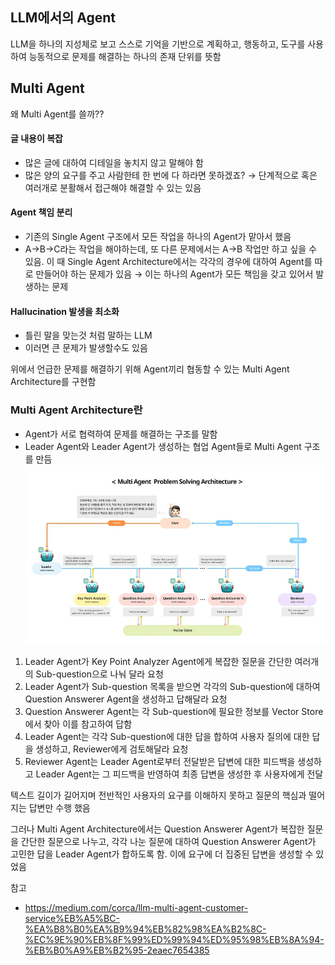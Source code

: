 ## LLM에서의 Agent
LLM을 하나의 지성체로 보고 스스로 기억을 기반으로 계획하고, 행동하고, 도구를 사용하여 능동적으로 문제를 해결하는 하나의 존재 단위를 뜻함

## Multi Agent
왜 Multi Agent를 쓸까??
#### 글 내용이 복잡
- 많은 글에 대하여 디테일을 놓치지 않고 말해야 함
- 많은 양의 요구를 주고 사람한테 한 번에 다 하라면 못하겠죠? → 단계적으로 혹은 여러개로 분활해서 접근해야 해결할 수 있는 있음

#### Agent 책임 분리
- 기존의 Single Agent 구조에서 모든 작업을 하나의 Agent가 맡아서 했음
- A→B→C라는 작업을 해야하는데, 또 다른 문제에서는 A→B 작업만 하고 싶을 수 있음. 이 때 Single Agent Architecture에서는 각각의 경우에 대하여 Agent를 따로 만들어야 하는 문제가 있음 → 이는 하나의 Agent가 모든 책임을 갖고 있어서 발생하는 문제

#### Hallucination 발생을 최소화
- 틀린 말을 맞는것 처럼 말하는 LLM
- 이러면 큰 문제가 발생할수도 있음

 
위에서 언급한 문제를 해결하기 위해 Agent끼리 협동할 수 있는 Multi Agent Architecture를 구현함

### Multi Agent Architecture란
- Agent가 서로 협력하여 문제를 해결하는 구조를 말함
- Leader Agent와 Leader Agent가 생성하는 협업 Agent들로 Multi Agent 구조를 만듬
![alt text](image/image.png)
1. Leader Agent가 Key Point Analyzer Agent에게 복잡한 질문을 간단한 여러개의 Sub-question으로 나눠 달라 요청
2. Leader Agent가 Sub-question 목록을 받으면 각각의 Sub-question에 대하여 Question Answerer Agent을 생성하고 답해달라 요청
3. Question Answerer Agent는 각 Sub-question에 필요한 정보를 Vector Store에서 찾아 이를 참고하여 답함
4. Leader Agent는 각각 Sub-question에 대한 답을 합하여 사용자 질의에 대한 답을 생성하고, Reviewer에게 검토해달라 요청
5. Reviewer Agent는 Leader Agent로부터 전달받은 답변에 대한 피드백을 생성하고 Leader Agent는 그 피드백을 반영하여 최종 답변을 생성한 후 사용자에게 전달


텍스트 길이가 길어지며 전반적인 사용자의 요구를 이해하지 못하고 질문의 핵심과 떨어지는 답변만 수행 했음

그러나 Multi Agent Architecture에서는  Question Answerer Agent가 복잡한 질문을 간단한 질문으로 나누고, 각각 나눈 질문에 대하여 Question Answerer Agent가 고민한 답을 Leader Agent가 합하도록 함. 이에 요구에 더 집중된 답변을 생성할 수 있었음

참고

- https://medium.com/corca/llm-multi-agent-customer-service%EB%A5%BC-%EA%B8%B0%EA%B9%94%EB%82%98%EA%B2%8C-%EC%9E%90%EB%8F%99%ED%99%94%ED%95%98%EB%8A%94-%EB%B0%A9%EB%B2%95-2eaec7654385